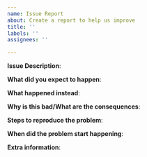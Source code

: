 ```yaml
---
name: Issue Report
about: Create a report to help us improve
title: ''
labels: ''
assignees: ''

---
```

<!-- Write **BELOW** The Headers and **ABOVE** The comments else it may not be viewable -->
**Issue Description**:
<!---What is the problem?-->


**What did you expect to happen**:
<!--Why do you think this is an issue?-->


**What happened instead**:
<!--How is what happened different from what you expected?-->


**Why is this bad/What are the consequences**:
<!--Why do you think this is an important issue?-->


**Steps to reproduce the problem**:
<!--The most important section. Review everything you did leading up to causing the issue.-->


**When did the problem start happening**:
<!--If your report is about something that used to work but no longer does, when was the last time you remember it working?-->


**Extra information**:
<!--Anything else you can tell us.-->
